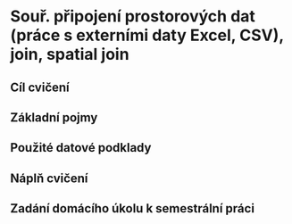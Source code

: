# Souř. připojení prostorových dat (práce s externími daty Excel, CSV), join, spatial join

## Cíl cvičení

## Základní pojmy

## Použité datové podklady

## Náplň cvičení

## Zadání domácího úkolu k semestrální práci
